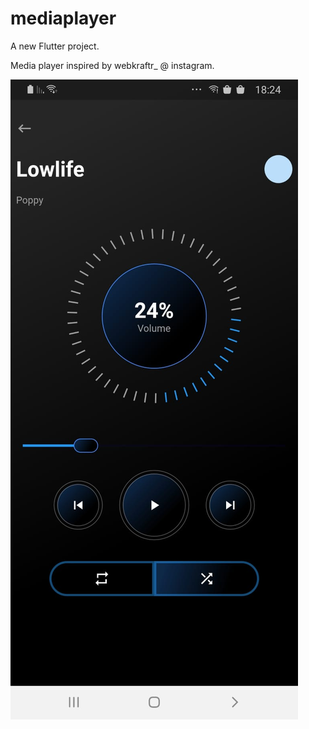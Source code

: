 # mediaplayer

A new Flutter project.

Media player inspired by webkraftr_ @ instagram.

![alt text](https://github.com/SamerAtawna/MediaPlayer-Flutter/blob/master/screenshot.jpg)
